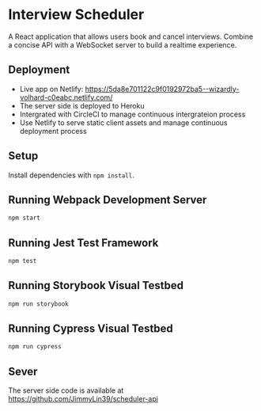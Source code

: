 # Interview Scheduler
A React application that allows users book and cancel interviews. Combine a concise API with a WebSocket server to build a realtime experience. 

## Deployment

- Live app on Netlify: https://5da8e701122c9f0192972ba5--wizardly-volhard-c0eabc.netlify.com/
- The server side is deployed to Heroku
- Intergrated with CircleCI to manage continuous intergrateion process
- Use Netlify to serve static client assets and manage continuous deployment process

## Setup

Install dependencies with `npm install`.

## Running Webpack Development Server

```sh
npm start
```

## Running Jest Test Framework

```sh
npm test
```

## Running Storybook Visual Testbed

```sh
npm run storybook
```

## Running Cypress Visual Testbed

```sh
npm run cypress
```

## Sever

The server side code is available at https://github.com/JimmyLin39/scheduler-api

